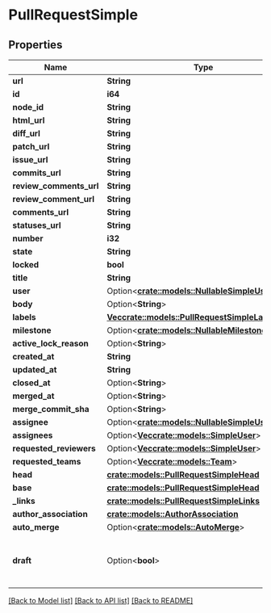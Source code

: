 # PullRequestSimple

## Properties

Name | Type | Description | Notes
------------ | ------------- | ------------- | -------------
**url** | **String** |  | 
**id** | **i64** |  | 
**node_id** | **String** |  | 
**html_url** | **String** |  | 
**diff_url** | **String** |  | 
**patch_url** | **String** |  | 
**issue_url** | **String** |  | 
**commits_url** | **String** |  | 
**review_comments_url** | **String** |  | 
**review_comment_url** | **String** |  | 
**comments_url** | **String** |  | 
**statuses_url** | **String** |  | 
**number** | **i32** |  | 
**state** | **String** |  | 
**locked** | **bool** |  | 
**title** | **String** |  | 
**user** | Option<[**crate::models::NullableSimpleUser**](nullable-simple-user.md)> |  | 
**body** | Option<**String**> |  | 
**labels** | [**Vec<crate::models::PullRequestSimpleLabelsInner>**](pull_request_simple_labels_inner.md) |  | 
**milestone** | Option<[**crate::models::NullableMilestone**](nullable-milestone.md)> |  | 
**active_lock_reason** | Option<**String**> |  | [optional]
**created_at** | **String** |  | 
**updated_at** | **String** |  | 
**closed_at** | Option<**String**> |  | 
**merged_at** | Option<**String**> |  | 
**merge_commit_sha** | Option<**String**> |  | 
**assignee** | Option<[**crate::models::NullableSimpleUser**](nullable-simple-user.md)> |  | 
**assignees** | Option<[**Vec<crate::models::SimpleUser>**](simple-user.md)> |  | [optional]
**requested_reviewers** | Option<[**Vec<crate::models::SimpleUser>**](simple-user.md)> |  | [optional]
**requested_teams** | Option<[**Vec<crate::models::Team>**](team.md)> |  | [optional]
**head** | [**crate::models::PullRequestSimpleHead**](pull_request_simple_head.md) |  | 
**base** | [**crate::models::PullRequestSimpleHead**](pull_request_simple_head.md) |  | 
**_links** | [**crate::models::PullRequestSimpleLinks**](pull_request_simple__links.md) |  | 
**author_association** | [**crate::models::AuthorAssociation**](author-association.md) |  | 
**auto_merge** | Option<[**crate::models::AutoMerge**](auto-merge.md)> |  | 
**draft** | Option<**bool**> | Indicates whether or not the pull request is a draft. | [optional]

[[Back to Model list]](../README.md#documentation-for-models) [[Back to API list]](../README.md#documentation-for-api-endpoints) [[Back to README]](../README.md)


